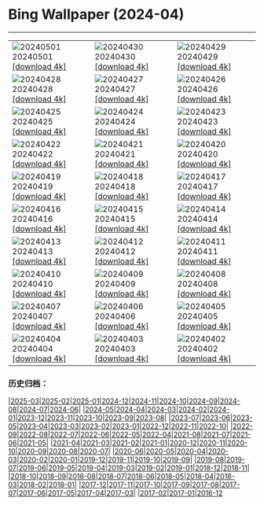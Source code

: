 # Bing Wallpaper (2024-04)
**************

<table><tr><td><img class="wallpaper" src="https://www.bing.com/th?id=OHR.CheetahRain_EN-CA1487637998_1920x1080.jpg" alt="20240501"> 20240501 <a href="https://www.bing.com/th?id=OHR.CheetahRain_EN-CA1487637998_UHD.jpg">[download 4k]</a></td><td><img class="wallpaper" src="https://www.bing.com/th?id=OHR.TulouFujian_EN-CA1163338390_1920x1080.jpg" alt="20240430"> 20240430 <a href="https://www.bing.com/th?id=OHR.TulouFujian_EN-CA1163338390_UHD.jpg">[download 4k]</a></td><td><img class="wallpaper" src="https://www.bing.com/th?id=OHR.GuadalupeTexas_EN-CA8167364190_1920x1080.jpg" alt="20240429"> 20240429 <a href="https://www.bing.com/th?id=OHR.GuadalupeTexas_EN-CA8167364190_UHD.jpg">[download 4k]</a></td></tr><tr><td><img class="wallpaper" src="https://www.bing.com/th?id=OHR.LeucisticHummingbird_EN-CA9003598564_1920x1080.jpg" alt="20240428"> 20240428 <a href="https://www.bing.com/th?id=OHR.LeucisticHummingbird_EN-CA9003598564_UHD.jpg">[download 4k]</a></td><td><img class="wallpaper" src="https://www.bing.com/th?id=OHR.ValDiFunes_EN-CA4828083931_1920x1080.jpg" alt="20240427"> 20240427 <a href="https://www.bing.com/th?id=OHR.ValDiFunes_EN-CA4828083931_UHD.jpg">[download 4k]</a></td><td><img class="wallpaper" src="https://www.bing.com/th?id=OHR.PenguinDirections_EN-CA6223375339_1920x1080.jpg" alt="20240426"> 20240426 <a href="https://www.bing.com/th?id=OHR.PenguinDirections_EN-CA6223375339_UHD.jpg">[download 4k]</a></td></tr><tr><td><img class="wallpaper" src="https://www.bing.com/th?id=OHR.TrilliumOntario_EN-CA6497010654_1920x1080.jpg" alt="20240425"> 20240425 <a href="https://www.bing.com/th?id=OHR.TrilliumOntario_EN-CA6497010654_UHD.jpg">[download 4k]</a></td><td><img class="wallpaper" src="https://www.bing.com/th?id=OHR.TrinityDublin_EN-CA0477262723_1920x1080.jpg" alt="20240424"> 20240424 <a href="https://www.bing.com/th?id=OHR.TrinityDublin_EN-CA0477262723_UHD.jpg">[download 4k]</a></td><td><img class="wallpaper" src="https://www.bing.com/th?id=OHR.EarthDayTurtle_EN-CA2152023096_1920x1080.jpg" alt="20240423"> 20240423 <a href="https://www.bing.com/th?id=OHR.EarthDayTurtle_EN-CA2152023096_UHD.jpg">[download 4k]</a></td></tr><tr><td><img class="wallpaper" src="https://www.bing.com/th?id=OHR.CadesCove_EN-CA1410633031_1920x1080.jpg" alt="20240422"> 20240422 <a href="https://www.bing.com/th?id=OHR.CadesCove_EN-CA1410633031_UHD.jpg">[download 4k]</a></td><td><img class="wallpaper" src="https://www.bing.com/th?id=OHR.YellowstoneGeyser_EN-CA9905041975_1920x1080.jpg" alt="20240421"> 20240421 <a href="https://www.bing.com/th?id=OHR.YellowstoneGeyser_EN-CA9905041975_UHD.jpg">[download 4k]</a></td><td><img class="wallpaper" src="https://www.bing.com/th?id=OHR.OrkneyStones_EN-CA6136487173_1920x1080.jpg" alt="20240420"> 20240420 <a href="https://www.bing.com/th?id=OHR.OrkneyStones_EN-CA6136487173_UHD.jpg">[download 4k]</a></td></tr><tr><td><img class="wallpaper" src="https://www.bing.com/th?id=OHR.AvilaSpain_EN-CA7098844997_1920x1080.jpg" alt="20240419"> 20240419 <a href="https://www.bing.com/th?id=OHR.AvilaSpain_EN-CA7098844997_UHD.jpg">[download 4k]</a></td><td><img class="wallpaper" src="https://www.bing.com/th?id=OHR.SpringCub_EN-CA6557081564_1920x1080.jpg" alt="20240418"> 20240418 <a href="https://www.bing.com/th?id=OHR.SpringCub_EN-CA6557081564_UHD.jpg">[download 4k]</a></td><td><img class="wallpaper" src="https://www.bing.com/th?id=OHR.UnionSquareNYC_EN-CA5985691917_1920x1080.jpg" alt="20240417"> 20240417 <a href="https://www.bing.com/th?id=OHR.UnionSquareNYC_EN-CA5985691917_UHD.jpg">[download 4k]</a></td></tr><tr><td><img class="wallpaper" src="https://www.bing.com/th?id=OHR.RedBallBelgium_EN-CA5507673869_1920x1080.jpg" alt="20240416"> 20240416 <a href="https://www.bing.com/th?id=OHR.RedBallBelgium_EN-CA5507673869_UHD.jpg">[download 4k]</a></td><td><img class="wallpaper" src="https://www.bing.com/th?id=OHR.BowlingBallCali_EN-CA4907440607_1920x1080.jpg" alt="20240415"> 20240415 <a href="https://www.bing.com/th?id=OHR.BowlingBallCali_EN-CA4907440607_UHD.jpg">[download 4k]</a></td><td><img class="wallpaper" src="https://www.bing.com/th?id=OHR.SakuraDaysJapanFair_EN-CA3687472576_1920x1080.jpg" alt="20240414"> 20240414 <a href="https://www.bing.com/th?id=OHR.SakuraDaysJapanFair_EN-CA3687472576_UHD.jpg">[download 4k]</a></td></tr><tr><td><img class="wallpaper" src="https://www.bing.com/th?id=OHR.SunsetArchesNP_EN-CA3137398130_1920x1080.jpg" alt="20240413"> 20240413 <a href="https://www.bing.com/th?id=OHR.SunsetArchesNP_EN-CA3137398130_UHD.jpg">[download 4k]</a></td><td><img class="wallpaper" src="https://www.bing.com/th?id=OHR.DragonWaterfall_EN-CA2526860272_1920x1080.jpg" alt="20240412"> 20240412 <a href="https://www.bing.com/th?id=OHR.DragonWaterfall_EN-CA2526860272_UHD.jpg">[download 4k]</a></td><td><img class="wallpaper" src="https://www.bing.com/th?id=OHR.OwlSiblings_EN-CA1132160372_1920x1080.jpg" alt="20240411"> 20240411 <a href="https://www.bing.com/th?id=OHR.OwlSiblings_EN-CA1132160372_UHD.jpg">[download 4k]</a></td></tr><tr><td><img class="wallpaper" src="https://www.bing.com/th?id=OHR.WhistlerWSSF_EN-CA2290953999_1920x1080.jpg" alt="20240410"> 20240410 <a href="https://www.bing.com/th?id=OHR.WhistlerWSSF_EN-CA2290953999_UHD.jpg">[download 4k]</a></td><td><img class="wallpaper" src="https://www.bing.com/th?id=OHR.SolarEclipseOregon_EN-CA9605067136_1920x1080.jpg" alt="20240409"> 20240409 <a href="https://www.bing.com/th?id=OHR.SolarEclipseOregon_EN-CA9605067136_UHD.jpg">[download 4k]</a></td><td><img class="wallpaper" src="https://www.bing.com/th?id=OHR.BeaverDenali_EN-CA6851108390_1920x1080.jpg" alt="20240408"> 20240408 <a href="https://www.bing.com/th?id=OHR.BeaverDenali_EN-CA6851108390_UHD.jpg">[download 4k]</a></td></tr><tr><td><img class="wallpaper" src="https://www.bing.com/th?id=OHR.JapanHimeji_EN-CA9913265473_1920x1080.jpg" alt="20240407"> 20240407 <a href="https://www.bing.com/th?id=OHR.JapanHimeji_EN-CA9913265473_UHD.jpg">[download 4k]</a></td><td><img class="wallpaper" src="https://www.bing.com/th?id=OHR.BahamasSpace_EN-CA5271585501_1920x1080.jpg" alt="20240406"> 20240406 <a href="https://www.bing.com/th?id=OHR.BahamasSpace_EN-CA5271585501_UHD.jpg">[download 4k]</a></td><td><img class="wallpaper" src="https://www.bing.com/th?id=OHR.AntelopeBotswana_EN-CA1764175316_1920x1080.jpg" alt="20240405"> 20240405 <a href="https://www.bing.com/th?id=OHR.AntelopeBotswana_EN-CA1764175316_UHD.jpg">[download 4k]</a></td></tr><tr><td><img class="wallpaper" src="https://www.bing.com/th?id=OHR.PacificRimNationalPark_EN-CA1275623465_1920x1080.jpg" alt="20240404"> 20240404 <a href="https://www.bing.com/th?id=OHR.PacificRimNationalPark_EN-CA1275623465_UHD.jpg">[download 4k]</a></td><td><img class="wallpaper" src="https://www.bing.com/th?id=OHR.JutlandSpring_EN-CA0874464539_1920x1080.jpg" alt="20240403"> 20240403 <a href="https://www.bing.com/th?id=OHR.JutlandSpring_EN-CA0874464539_UHD.jpg">[download 4k]</a></td><td><img class="wallpaper" src="https://www.bing.com/th?id=OHR.PalazzoFarnese_EN-CA0548986466_1920x1080.jpg" alt="20240402"> 20240402 <a href="https://www.bing.com/th?id=OHR.PalazzoFarnese_EN-CA0548986466_UHD.jpg">[download 4k]</a></td></tr></table>

### 历史归档：

|[2025-03](/../2025-03/2025-03.md)|[2025-02](/../2025-02/2025-02.md)|[2025-01](/../2025-01/2025-01.md)|[2024-12](/../2024-12/2024-12.md)|[2024-11](/../2024-11/2024-11.md)|[2024-10](/../2024-10/2024-10.md)|[2024-09](/../2024-09/2024-09.md)|[2024-08](/../2024-08/2024-08.md)|[2024-07](/../2024-07/2024-07.md)|[2024-06](/../2024-06/2024-06.md)|
|[2024-05](/../2024-05/2024-05.md)|[2024-04](/2024-04.md)|[2024-03](/../2024-03/2024-03.md)|[2024-02](/../2024-02/2024-02.md)|[2024-01](/../2024-01/2024-01.md)|[2023-12](/../2023-12/2023-12.md)|[2023-11](/../2023-11/2023-11.md)|[2023-10](/../2023-10/2023-10.md)|[2023-09](/../2023-09/2023-09.md)|[2023-08](/../2023-08/2023-08.md)|
|[2023-07](/../2023-07/2023-07.md)|[2023-06](/../2023-06/2023-06.md)|[2023-05](/../2023-05/2023-05.md)|[2023-04](/../2023-04/2023-04.md)|[2023-03](/../2023-03/2023-03.md)|[2023-02](/../2023-02/2023-02.md)|[2023-01](/../2023-01/2023-01.md)|[2022-12](/../2022-12/2022-12.md)|[2022-11](/../2022-11/2022-11.md)|[2022-10](/../2022-10/2022-10.md)|
|[2022-09](/../2022-09/2022-09.md)|[2022-08](/../2022-08/2022-08.md)|[2022-07](/../2022-07/2022-07.md)|[2022-06](/../2022-06/2022-06.md)|[2022-05](/../2022-05/2022-05.md)|[2022-04](/../2022-04/2022-04.md)|[2021-08](/../2021-08/2021-08.md)|[2021-07](/../2021-07/2021-07.md)|[2021-06](/../2021-06/2021-06.md)|[2021-05](/../2021-05/2021-05.md)|
|[2021-04](/../2021-04/2021-04.md)|[2021-03](/../2021-03/2021-03.md)|[2021-02](/../2021-02/2021-02.md)|[2021-01](/../2021-01/2021-01.md)|[2020-12](/../2020-12/2020-12.md)|[2020-11](/../2020-11/2020-11.md)|[2020-10](/../2020-10/2020-10.md)|[2020-09](/../2020-09/2020-09.md)|[2020-08](/../2020-08/2020-08.md)|[2020-07](/../2020-07/2020-07.md)|
|[2020-06](/../2020-06/2020-06.md)|[2020-05](/../2020-05/2020-05.md)|[2020-04](/../2020-04/2020-04.md)|[2020-03](/../2020-03/2020-03.md)|[2020-02](/../2020-02/2020-02.md)|[2020-01](/../2020-01/2020-01.md)|[2019-12](/../2019-12/2019-12.md)|[2019-11](/../2019-11/2019-11.md)|[2019-10](/../2019-10/2019-10.md)|[2019-09](/../2019-09/2019-09.md)|
|[2019-08](/../2019-08/2019-08.md)|[2019-07](/../2019-07/2019-07.md)|[2019-06](/../2019-06/2019-06.md)|[2019-05](/../2019-05/2019-05.md)|[2019-04](/../2019-04/2019-04.md)|[2019-03](/../2019-03/2019-03.md)|[2019-02](/../2019-02/2019-02.md)|[2019-01](/../2019-01/2019-01.md)|[2018-12](/../2018-12/2018-12.md)|[2018-11](/../2018-11/2018-11.md)|
|[2018-10](/../2018-10/2018-10.md)|[2018-09](/../2018-09/2018-09.md)|[2018-08](/../2018-08/2018-08.md)|[2018-07](/../2018-07/2018-07.md)|[2018-06](/../2018-06/2018-06.md)|[2018-05](/../2018-05/2018-05.md)|[2018-04](/../2018-04/2018-04.md)|[2018-03](/../2018-03/2018-03.md)|[2018-02](/../2018-02/2018-02.md)|[2018-01](/../2018-01/2018-01.md)|
|[2017-12](/../2017-12/2017-12.md)|[2017-11](/../2017-11/2017-11.md)|[2017-10](/../2017-10/2017-10.md)|[2017-09](/../2017-09/2017-09.md)|[2017-08](/../2017-08/2017-08.md)|[2017-07](/../2017-07/2017-07.md)|[2017-06](/../2017-06/2017-06.md)|[2017-05](/../2017-05/2017-05.md)|[2017-04](/../2017-04/2017-04.md)|[2017-03](/../2017-03/2017-03.md)|
|[2017-02](/../2017-02/2017-02.md)|[2017-01](/../2017-01/2017-01.md)|[2016-12](/../2016-12/2016-12.md)